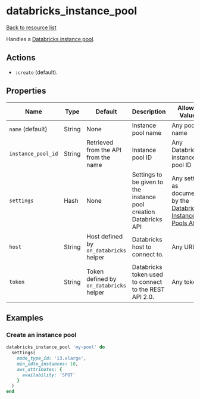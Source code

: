 # databricks_instance_pool

[Back to resource list](../README.md#resources)

Handles a [Databricks instance pool](https://docs.databricks.com/clusters/instance-pools/index.html).

## Actions

- `:create` (default).

## Properties

| Name | Type | Default | Description | Allowed Values |
| --- | --- | --- | --- | --- |
| `name` (default) | String | None | Instance pool name | Any pool name |
| `instance_pool_id` | String | Retrieved from the API from the name | Instance pool ID | Any Databricks instance pool ID |
| `settings` | Hash | None | Settings to be given to the instance pool creation Databricks API | Any setting as documented by the [Databricks Instance Pools API](https://docs.databricks.com/dev-tools/api/latest/instance-pools.html#create) |
| `host` | String | Host defined by `on_databricks` helper | Databricks host to connect to. | Any URL |
| `token` | String | Token defined by `on_databricks` helper | Databricks token used to connect to the REST API 2.0. | Any token |

## Examples

### Create an instance pool

```ruby
databricks_instance_pool 'my-pool' do
  settings(
    node_type_id: 'i3.xlarge',
    min_idle_instances: 10,
    aws_attributes: {
      availability: 'SPOT'
    }
  )
end
```
